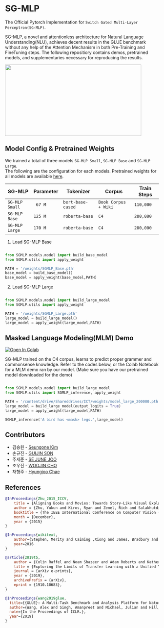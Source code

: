 # SG-MLP
The Official Pytorch Implementation for `Switch Gated Multi-Layer Perceptron(SG-MLP)`.    

SG-MLP, a novel and attentionless architecture for Natural Language Understanding(NLU), achieves decent results in the GLUE benchmark without any help of the Attention Mechanism in both Pre-Training and FineTuning steps. The following repositiory contains demos, pretrained models, and supplementaries necessary for reproducing the results.

<p align="left">
  <img width="446" height="233" src="https://raw.githubusercontent.com/guijinSON/SG-MLP/main/assets/model.png">
</p>

## Model Config & Pretrained Weights
We trained a total of three models `SG-MLP Small`, `SG-MLP Base` and `SG-MLP Large`.  
The following are the configuration for each models. Pretrained weights for all models are available [here](https://drive.google.com/drive/folders/1FlXtvaC3ZaqOd5zE2lcPiyZ2oKvv1vi1?usp=sharing).

| SG-MLP         | Parameter | Tokenizer              | Corpus                         | Train Steps  |
| -------------- | --------- | ---------------------- | ------------------------------ | ------------ |
| `SG-MLP Small` | ` 67 M`   |  `bert-base-cased`     | `Book Corpus + Wiki`           | `110,000`    |  
| `SG-MLP Base`  | `125 M`   |  `roberta-base`        | `C4`                           | `200,000`    |  
| `SG-MLP Large` | `170 M`   |  `roberta-base`        | `C4`                           | `200,000`    |  

1. Load SG-MLP Base
```python

from SGMLP.models.model import build_base_model
from SGMLP.utils import apply_weight

PATH = '/weights/SGMLP_Base.pth'
base_model = build_base_model()
base_model = apply_weight(base_model,PATH)

```
2. Load SG-MLP Large
```python

from SGMLP.models.model import build_large_model
from SGMLP.utils import apply_weight

PATH = '/weights/SGMLP_Large.pth'
large_model = build_large_model()
large_model = apply_weight(large_model,PATH)

```



## Masked Language Modeling(MLM) Demo
[![Open In Colab](https://colab.research.google.com/assets/colab-badge.svg)](https://colab.research.google.com/drive/17tMXMTt76uw350toP75d-znSRb0DNLYr?usp=sharing)
  
SG-MLP trained on the C4 corpus, learns to predict proper grammer and commonsense knowledge. Refer to the codes below, or the Colab Notebook for a MLM demo ran by our model. (Make sure you have our pretrained model downloaded for the demo) 

```python

from SGMLP.models.model import build_large_model
from SGMLP.utils import SGMLP_inference, apply_weight

PATH = '/content/drive/Shareddrives/ICT/weights/model_large_200000.pth'
large_model = build_large_model(output_logits = True)
large_model = apply_weight(large_model,PATH)

SGMLP_inference('A bird has <mask> legs.',large_model)
```

## Contributors
* 김승원 - [Seungone Kim](https://github.com/SeungoneKim) 
* 손규진 - [GUIJIN SON](https://github.com/guijinSON)
* 주세준 - [SE JUNE JOO](https://github.com/joocjun)
* 조우진 - [WOOJIN CHO](https://github.com/WooJin-Cho)
* 채형주 - [Hyungjoo Chae](https://github.com/kyle8581)

## References

```bibtex
@InProceedings{Zhu_2015_ICCV,
    title = {Aligning Books and Movies: Towards Story-Like Visual Explanations by Watching Movies and Reading Books},
    author = {Zhu, Yukun and Kiros, Ryan and Zemel, Rich and Salakhutdinov, Ruslan and Urtasun, Raquel and Torralba, Antonio and Fidler, Sanja},
    booktitle = {The IEEE International Conference on Computer Vision (ICCV)},
    month = {December},
    year = {2015}
}
```
```bibtex
@InProceedings{wikitext,
    author={Stephen, Merity and Caiming ,Xiong and James, Bradbury and Richard Socher}
    year=2016
}
```
```bibtex
@article{2019t5,
    author = {Colin Raffel and Noam Shazeer and Adam Roberts and Katherine Lee and Sharan Narang and Michael Matena and Yanqi Zhou and Wei Li and Peter J. Liu},
    title = {Exploring the Limits of Transfer Learning with a Unified Text-to-Text Transformer},
    journal = {arXiv e-prints},
    year = {2019},
    archivePrefix = {arXiv},
    eprint = {1910.10683},
}
```
```bibtex
@InProceedings{wang2019glue,
  title={{GLUE}: A Multi-Task Benchmark and Analysis Platform for Natural Language Understanding},
  author={Wang, Alex and Singh, Amanpreet and Michael, Julian and Hill, Felix and Levy, Omer and Bowman, Samuel R.},
  note={In the Proceedings of ICLR.},
  year={2019}
}
```


